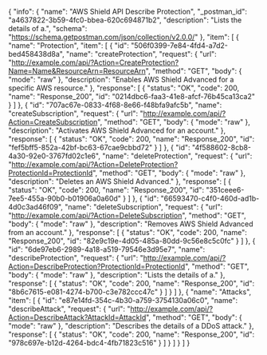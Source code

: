 {
  "info": {
    "name": "AWS Shield API Describe Protection",
    "_postman_id": "a4637822-3b59-4fc0-bbea-620c694871b2",
    "description": "Lists the details of a.",
    "schema": "https://schema.getpostman.com/json/collection/v2.0.0/"
  },
  "item": [
    {
      "name": "Protection",
      "item": [
        {
          "id": "506f0399-7e84-4fd4-a7d2-bed458438d8a",
          "name": "createProtection",
          "request": {
            "url": "http://example.com/api/?Action=CreateProtection?Name=Name&ResourceArn=ResourceArn",
            "method": "GET",
            "body": {
              "mode": "raw"
            },
            "description": "Enables AWS Shield Advanced for a specific AWS resource."
          },
          "response": [
            {
              "status": "OK",
              "code": 200,
              "name": "Response_200",
              "id": "0214dbc6-faa3-41e8-afcf-76b45ca13ca2"
            }
          ]
        },
        {
          "id": "707ac67e-0833-4f68-8e66-f48bfa9afc5b",
          "name": "createSubscription",
          "request": {
            "url": "http://example.com/api/?Action=CreateSubscription",
            "method": "GET",
            "body": {
              "mode": "raw"
            },
            "description": "Activates AWS Shield Advanced for an account."
          },
          "response": [
            {
              "status": "OK",
              "code": 200,
              "name": "Response_200",
              "id": "fef5bff5-852a-42bf-bc63-67cae9cbbd72"
            }
          ]
        },
        {
          "id": "4f588602-8cb8-4a30-92e0-3767fd02c1e6",
          "name": "deleteProtection",
          "request": {
            "url": "http://example.com/api/?Action=DeleteProtection?ProtectionId=ProtectionId",
            "method": "GET",
            "body": {
              "mode": "raw"
            },
            "description": "Deletes an AWS Shield Advanced."
          },
          "response": [
            {
              "status": "OK",
              "code": 200,
              "name": "Response_200",
              "id": "351ceee6-7ee5-455a-90b0-b01906a0a60d"
            }
          ]
        },
        {
          "id": "66593470-c4f0-460d-ad1b-4d0c3ad46f09",
          "name": "deleteSubscription",
          "request": {
            "url": "http://example.com/api/?Action=DeleteSubscription",
            "method": "GET",
            "body": {
              "mode": "raw"
            },
            "description": "Removes AWS Shield Advanced from an account."
          },
          "response": [
            {
              "status": "OK",
              "code": 200,
              "name": "Response_200",
              "id": "82e9c19e-4d05-485a-80dd-9c56e8c5c0fc"
            }
          ]
        },
        {
          "id": "6de97eb6-2989-4a18-a519-79546e3d95e7",
          "name": "describeProtection",
          "request": {
            "url": "http://example.com/api/?Action=DescribeProtection?ProtectionId=ProtectionId",
            "method": "GET",
            "body": {
              "mode": "raw"
            },
            "description": "Lists the details of a."
          },
          "response": [
            {
              "status": "OK",
              "code": 200,
              "name": "Response_200",
              "id": "8b6c7615-e081-4274-b700-c3e782ccc47c"
            }
          ]
        }
      ]
    },
    {
      "name": "Attacks",
      "item": [
        {
          "id": "e87e14fd-354c-4b30-a759-3754130a06c0",
          "name": "describeAttack",
          "request": {
            "url": "http://example.com/api/?Action=DescribeAttack?AttackId=AttackId",
            "method": "GET",
            "body": {
              "mode": "raw"
            },
            "description": "Describes the details of a DDoS attack."
          },
          "response": [
            {
              "status": "OK",
              "code": 200,
              "name": "Response_200",
              "id": "978c697e-b12d-4264-bdc4-4fb71823c516"
            }
          ]
        }
      ]
    }
  ]
}